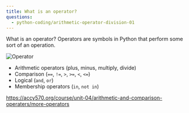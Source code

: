 ```yaml
---
title: What is an operator?
questions:
  - python-coding/arithmetic-operator-division-01
---
```


What is an operator? Operators are symbols in Python that perform some sort of an operation.

![Operator](https://accy570-fa2020-course-site-assets.s3-us-west-2.amazonaws.com/images/operator.jpg)

- Arithmetic operators (plus, minus, multiply, divide)
- Comparison (`==`, `!=`, `>`, `>=`, `<`, `<=`)
- Logical (`and`, `or`)
- Membership operators (`in`, `not in`)

https://accy570.org/course/unit-04/arithmetic-and-comparison-operaters/more-operators

